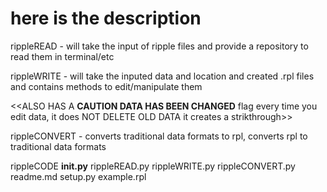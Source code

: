 # here is the description
rippleREAD - will take the input of ripple files and provide a repository to read them in terminal/etc 

rippleWRITE - will take the inputed data and location and created .rpl files and contains methods to edit/manipulate them

<<ALSO HAS A **CAUTION DATA HAS BEEN CHANGED** flag every time you edit data, it does NOT DELETE OLD DATA it creates a strikthrough>>

rippleCONVERT - converts traditional data formats to rpl, converts rpl to traditional data formats 

rippleCODE
      __init.py__
      rippleREAD.py
      rippleWRITE.py
      rippleCONVERT.py
      readme.md
      setup.py
      example.rpl
